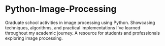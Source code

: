 # Python-Image-Processing
Graduate school activities in image processing using Python. Showcasing techniques, algorithms, and practical implementations I've learned throughout my academic journey. A resource for students and professionals exploring image processing.
